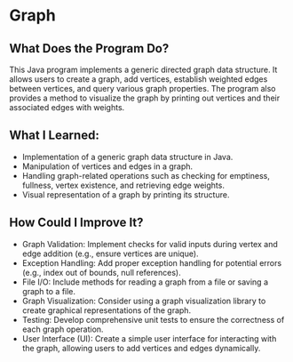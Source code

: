 # Graph

## What Does the Program Do?
This Java program implements a generic directed graph data structure. It allows users to create a graph, add vertices, establish weighted edges between vertices, and query various graph properties. The program also provides a method to visualize the graph by printing out vertices and their associated edges with weights.

## What I Learned:
- Implementation of a generic graph data structure in Java.
- Manipulation of vertices and edges in a graph.
- Handling graph-related operations such as checking for emptiness, fullness, vertex existence, and retrieving edge weights.
- Visual representation of a graph by printing its structure.

## How Could I Improve It?
- Graph Validation: Implement checks for valid inputs during vertex and edge addition (e.g., ensure vertices are unique).
- Exception Handling: Add proper exception handling for potential errors (e.g., index out of bounds, null references).
- File I/O: Include methods for reading a graph from a file or saving a graph to a file.
- Graph Visualization: Consider using a graph visualization library to create graphical representations of the graph.
- Testing: Develop comprehensive unit tests to ensure the correctness of each graph operation.
- User Interface (UI): Create a simple user interface for interacting with the graph, allowing users to add vertices and edges dynamically.
